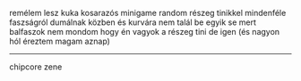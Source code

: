 remélem lesz kuka kosarazós minigame
random részeg tinikkel
mindenféle faszságról dumálnak közben
és kurvára nem talál be egyik se
mert balfaszok
nem mondom hogy én vagyok a részeg tini
de igen
(és nagyon hól éreztem magam aznap)

---------------------------

chipcore zene